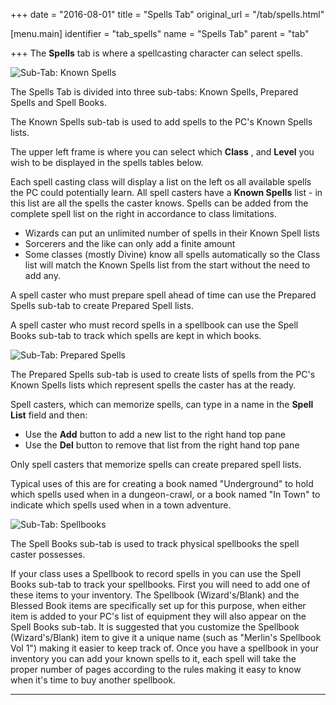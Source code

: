 +++
date = "2016-08-01"
title = "Spells Tab"
original_url = "/tab/spells.html"

[menu.main]
    identifier = "tab_spells"
    name = "Spells Tab"
    parent = "tab"
    
+++
The **Spells** tab is where a spellcasting character can select spells.

![Sub-Tab: Known
Spells](../images/tabs/spellstab/tab_spells_00_known.png)

The Spells Tab is divided into three sub-tabs: Known Spells, Prepared
Spells and Spell Books.

The Known Spells sub-tab is used to add spells to the PC's Known Spells
lists.

The upper left frame is where you can select which **Class** , and
**Level** you wish to be displayed in the spells tables below.

Each spell casting class will display a list on the left os all
available spells the PC could potentially learn. All spell casters have
a **Known Spells** list - in this list are all the spells the caster
knows. Spells can be added from the complete spell list on the right in
accordance to class limitations.

-   Wizards can put an unlimited number of spells in their Known Spell
    lists
-   Sorcerers and the like can only add a finite amount
-   Some classes (mostly Divine) know all spells automatically so the
    Class list will match the Known Spells list from the start without
    the need to add any.

A spell caster who must prepare spell ahead of time can use the Prepared
Spells sub-tab to create Prepared Spell lists.

A spell caster who must record spells in a spellbook can use the Spell
Books sub-tab to track which spells are kept in which books.

![Sub-Tab: Prepared
Spells](../images/tabs/spellstab/tab_spells_00_prepared.png)

The Prepared Spells sub-tab is used to create lists of spells from the
PC's Known Spells lists which represent spells the caster has at the
ready.

Spell casters, which can memorize spells, can type in a name in the
**Spell List** field and then:

-   Use the **Add** button to add a new list to the right hand top pane
-   Use the **Del** button to remove that list from the right hand top
    pane

Only spell casters that memorize spells can create prepared spell lists.

Typical uses of this are for creating a book named "Underground" to hold
which spells used when in a dungeon-crawl, or a book named "In Town" to
indicate which spells used when in a town adventure.

![Sub-Tab:
Spellbooks](../images/tabs/spellstab/tab_spells_00_spellbook.png)

The Spell Books sub-tab is used to track physical spellbooks the spell
caster possesses.

If your class uses a Spellbook to record spells in you can use the Spell
Books sub-tab to track your spellbooks. First you will need to add one
of these items to your inventory. The Spellbook (Wizard's/Blank) and the
Blessed Book items are specifically set up for this purpose, when either
item is added to your PC's list of equipment they will also appear on
the Spell Books sub-tab. It is suggested that you customize the
Spellbook (Wizard's/Blank) item to give it a unique name (such as
"Merlin's Spellbook Vol 1") making it easier to keep track of. Once you
have a spellbook in your inventory you can add your known spells to it,
each spell will take the proper number of pages according to the rules
making it easy to know when it's time to buy another spellbook.

------------------------------------------------------------------------



